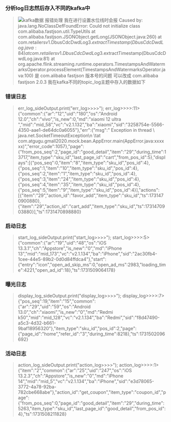 ### 分析log日志然后存入不同的kafka中
>![kafka数据]([C:/Users/LEGION/AppData/Local/Temp/135cb68b-13e2-4e18-a321-35df7667518a.png])
> 报错处理 我在进行设置水位线时会报
> Caused by: java.lang.NoClassDefFoundError: Could not initialize class com.alibaba.fastjson.util.TypeUtils
>at com.alibaba.fastjson.JSONObject.getLong(JSONObject.java:260)
>at com.retailersv1.DbusCdcDwdLog$3.extractTimestamp(DbusCdcDwdLog.java:84)
>at com.retailersv1.DbusCdcDwdLog$3.extractTimestamp(DbusCdcDwdLog.java:81)
>at org.apache.flink.streaming.runtime.operators.TimestampsAndWatermarksOperator.processElement(TimestampsAndWatermarksOperator.java:100)
> 是 <dependency>
><groupId>com.alibaba</groupId>
><artifactId>fastjson</artifactId>
></dependency> 版本号的问题 可以改成 
> <dependency>
><groupId>com.alibaba</groupId>
><artifactId>fastjson</artifactId>
><version>2.0.3</version>
></dependency>
> 我在kafka不同的topic_log主题中存入的数据如下 
### 错误日志
>err_log_sideOutput.print("err_log>>>>");
>err_log>>>>:11> {"common":{"ar":"12","uid":"180","os":"Android 12.0","ch":"vivo","is_new":0,"md":"xiaomi 12 ultra ","mid":"mid_58","vc":"v2.1.132","ba":"xiaomi","sid":"3258754e-5566-4350-aae1-de64dc0a6055"},"err":{"msg":" Exception in thread \\  java.net.SocketTimeoutException\\n \\tat com.atgugu.gmall2020.mock.bean.AppError.main(AppError.java:xxxxxx)","error_code":1057},"page":{"from_pos_seq":2,"page_id":"good_detail","item":"29","during_time":13717,"item_type":"sku_id","last_page_id":"cart","from_pos_id":5},"displays":[{"pos_seq":0,"item":"8","item_type":"sku_id","pos_id":4},{"pos_seq":1,"item":"10","item_type":"sku_id","pos_id":4},{"pos_seq":2,"item":"1","item_type":"sku_id","pos_id":4},{"pos_seq":3,"item":"24","item_type":"sku_id","pos_id":4},{"pos_seq":4,"item":"35","item_type":"sku_id","pos_id":4},{"pos_seq":5,"item":"9","item_type":"sku_id","pos_id":4}],"actions":[{"item":"29","action_id":"favor_add","item_type":"sku_id","ts":1731470900880},{"item":"29","action_id":"cart_add","item_type":"sku_id","ts":1731470903880}],"ts":1731470898880}
### 启动日志
>start_log_sideOutput.print("start_log>>>>");
>start_log>>>>:5> {"common":{"ar":"19","uid":"48","os":"iOS 13.3.1","ch":"Appstore","is_new":"0","md":"iPhone 13","mid":"mid_173","vc":"v2.1.134","ba":"iPhone","sid":"2ac30fb4-1cee-44e5-89b2-0d0d84ffdca4"},"start":{"entry":"icon","open_ad_skip_ms":0,"open_ad_ms":2983,"loading_time":4221,"open_ad_id":18},"ts":1731509064178}
### 曝光日志
>display_log_sideOutput.print("display_log>>>>");
>display_log>>>>:7> {"pos_seq":19,"item":"15","common":{"ar":"29","uid":"59","os":"Android 13.0","ch":"xiaomi","is_new":"0","md":"Redmi k50","mid":"mid_128","vc":"v2.1.134","ba":"Redmi","sid":"f8d47490-a5c3-4d32-b661-9baf18956320"},"item_type":"sku_id","pos_id":2,"page":{"page_id":"home","refer_id":"3","during_time":8218},"ts":1731502096692}
### 活动日志
>action_log_sideOutput.print("action_log>>>>");
>action_log>>>>:1> {"item":"2","common":{"ar":"25","uid":"247","os":"iOS 13.2.3","ch":"Appstore","is_new":"0","md":"iPhone 14","mid":"mid_5","vc":"v2.1.134","ba":"iPhone","sid":"e3d78065-3772-4a78-92ba-782cbe668abe"},"action_id":"get_coupon","item_type":"coupon_id","page":{"from_pos_seq":0,"page_id":"good_detail","item":"29","during_time":5263,"item_type":"sku_id","last_page_id":"good_detail","from_pos_id":4},"ts":1731508211828}

 
